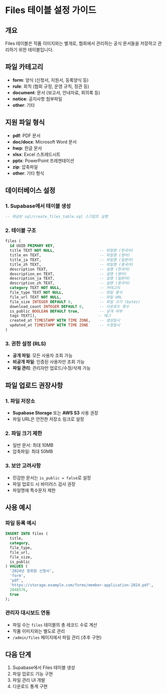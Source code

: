 # Files 테이블 설정 가이드

## 개요
Files 테이블은 작품 이미지와는 별개로, 협회에서 관리하는 공식 문서들을 저장하고 관리하기 위한 테이블입니다.

## 파일 카테고리
- **form**: 양식 (신청서, 지원서, 등록양식 등)
- **rule**: 회칙 (협회 규정, 운영 규칙, 정관 등)
- **document**: 문서 (보고서, 안내자료, 회의록 등)
- **notice**: 공지사항 첨부파일
- **other**: 기타

## 지원 파일 형식
- **pdf**: PDF 문서
- **doc/docx**: Microsoft Word 문서  
- **hwp**: 한글 문서
- **xlsx**: Excel 스프레드시트
- **pptx**: PowerPoint 프레젠테이션
- **zip**: 압축파일
- **other**: 기타 형식

## 데이터베이스 설정

### 1. Supabase에서 테이블 생성
```sql
-- 제공된 sql/create_files_table.sql 스크립트 실행
```

### 2. 테이블 구조
```sql
files (
  id UUID PRIMARY KEY,
  title TEXT NOT NULL,                    -- 파일명 (한국어)
  title_en TEXT,                          -- 파일명 (영어)
  title_ja TEXT,                          -- 파일명 (일본어)  
  title_zh TEXT,                          -- 파일명 (중국어)
  description TEXT,                       -- 설명 (한국어)
  description_en TEXT,                    -- 설명 (영어)
  description_ja TEXT,                    -- 설명 (일본어)
  description_zh TEXT,                    -- 설명 (중국어)
  category TEXT NOT NULL,                 -- 카테고리
  file_type TEXT NOT NULL,                -- 파일 형식
  file_url TEXT NOT NULL,                 -- 파일 URL
  file_size INTEGER DEFAULT 0,            -- 파일 크기 (bytes)
  download_count INTEGER DEFAULT 0,       -- 다운로드 횟수
  is_public BOOLEAN DEFAULT true,         -- 공개 여부
  tags TEXT[],                           -- 태그
  created_at TIMESTAMP WITH TIME ZONE,    -- 생성일시
  updated_at TIMESTAMP WITH TIME ZONE     -- 수정일시
)
```

### 3. 권한 설정 (RLS)
- **공개 파일**: 모든 사용자 조회 가능
- **비공개 파일**: 인증된 사용자만 조회 가능
- **파일 관리**: 관리자만 업로드/수정/삭제 가능

## 파일 업로드 권장사항

### 1. 파일 저장소
- **Supabase Storage** 또는 **AWS S3** 사용 권장
- 파일 URL은 안전한 저장소 링크로 설정

### 2. 파일 크기 제한
- 일반 문서: 최대 10MB
- 압축파일: 최대 50MB

### 3. 보안 고려사항
- 민감한 문서는 `is_public = false`로 설정
- 파일 업로드 시 바이러스 검사 권장
- 파일명에 특수문자 제한

## 사용 예시

### 파일 등록 예시
```sql
INSERT INTO files (
  title, 
  category, 
  file_type, 
  file_url, 
  file_size,
  is_public
) VALUES (
  '2024년 정회원 신청서',
  'form',
  'pdf', 
  'https://storage.example.com/forms/member-application-2024.pdf',
  2048576,
  true
);
```

### 관리자 대시보드 연동
- 파일 수는 `files` 테이블의 총 레코드 수로 계산
- 작품 이미지와는 별도로 관리
- `/admin/files` 페이지에서 파일 관리 (추후 구현)

## 다음 단계
1. Supabase에서 Files 테이블 생성
2. 파일 업로드 기능 구현
3. 파일 관리 UI 개발
4. 다운로드 통계 구현 
